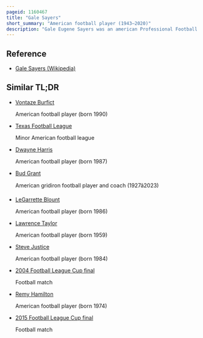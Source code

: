 ```yaml
---
pageid: 1160467
title: "Gale Sayers"
short_summary: "American football player (1943–2020)"
description: "Gale Eugene Sayers was an american Professional Football Halfback and Return Specialist in the national Football League. Sayers spent seven Seasons with the Chicago Bears from 1965 to 1971 in a relatively short but highly productive Nfl career though multiple Injuries effectively limited him to five Seasons of Play. He was known for his Elusiveness and Agility and was regarded by his Peers as one of the most difficult Players to challenge."
---
```


## Reference

- [Gale Sayers (Wikipedia)](https://en.wikipedia.org/?curid=1160467)

## Similar TL;DR

- [Vontaze Burfict](/tldr/en/vontaze-burfict)

  American football player (born 1990)

- [Texas Football League](/tldr/en/texas-football-league)

  Minor American football league

- [Dwayne Harris](/tldr/en/dwayne-harris)

  American football player (born 1987)

- [Bud Grant](/tldr/en/bud-grant)

  American gridiron football player and coach (1927â2023)

- [LeGarrette Blount](/tldr/en/legarrette-blount)

  American football player (born 1986)

- [Lawrence Taylor](/tldr/en/lawrence-taylor)

  American football player (born 1959)

- [Steve Justice](/tldr/en/steve-justice)

  American football player (born 1984)

- [2004 Football League Cup final](/tldr/en/2004-football-league-cup-final)

  Football match

- [Remy Hamilton](/tldr/en/remy-hamilton)

  American football player (born 1974)

- [2015 Football League Cup final](/tldr/en/2015-football-league-cup-final)

  Football match
